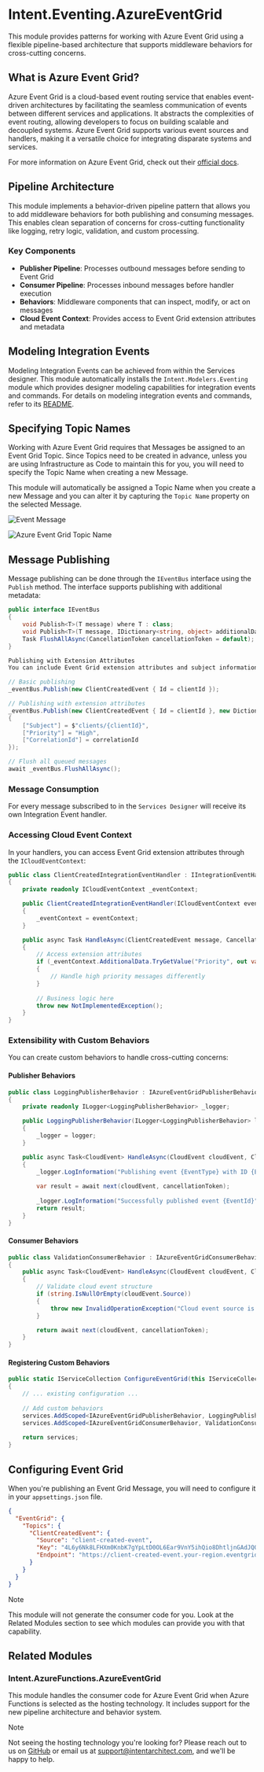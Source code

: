 # Intent.Eventing.AzureEventGrid

This module provides patterns for working with Azure Event Grid using a flexible pipeline-based architecture that supports middleware behaviors for cross-cutting concerns.

## What is Azure Event Grid?

Azure Event Grid is a cloud-based event routing service that enables event-driven architectures by facilitating the seamless communication of events between different services and applications. It abstracts the complexities of event routing, allowing developers to focus on building scalable and decoupled systems. Azure Event Grid supports various event sources and handlers, making it a versatile choice for integrating disparate systems and services.

For more information on Azure Event Grid, check out their [official docs](https://docs.microsoft.com/en-us/azure/event-grid/).

## Pipeline Architecture

This module implements a behavior-driven pipeline pattern that allows you to add middleware behaviors for both publishing and consuming messages. This enables clean separation of concerns for cross-cutting functionality like logging, retry logic, validation, and custom processing.

### Key Components

- **Publisher Pipeline**: Processes outbound messages before sending to Event Grid
- **Consumer Pipeline**: Processes inbound messages before handler execution
- **Behaviors**: Middleware components that can inspect, modify, or act on messages
- **Cloud Event Context**: Provides access to Event Grid extension attributes and metadata

## Modeling Integration Events

Modeling Integration Events can be achieved from within the Services designer.
This module automatically installs the `Intent.Modelers.Eventing` module which provides designer modeling capabilities for integration events and commands.
For details on modeling integration events and commands, refer to its [README](https://docs.intentarchitect.com/articles/modules-common/intent-modelers-eventing/intent-modelers-eventing.html).

## Specifying Topic Names

Working with Azure Event Grid requires that Messages be assigned to an Event Grid Topic.
Since Topics need to be created in advance, unless you are using Infrastructure as Code to maintain this for you, you will need to specify the Topic Name when creating a new Message.

This module will automatically be assigned a Topic Name when you create a new Message and you can alter it by capturing the `Topic Name` property on the selected Message.

![Event Message](images/event-client-created-event.png)

![Azure Event Grid Topic Name](images/event-topic-name.png)

## Message Publishing

Message publishing can be done through the `IEventBus` interface using the `Publish` method. The interface supports publishing with additional metadata:

```csharp
public interface IEventBus
{
    void Publish<T>(T message) where T : class;
    void Publish<T>(T message, IDictionary<string, object> additionalData) where T : class;
    Task FlushAllAsync(CancellationToken cancellationToken = default);
}

Publishing with Extension Attributes
You can include Event Grid extension attributes and subject information:

// Basic publishing
_eventBus.Publish(new ClientCreatedEvent { Id = clientId });

// Publishing with extension attributes
_eventBus.Publish(new ClientCreatedEvent { Id = clientId }, new Dictionary<string, object>
{
    ["Subject"] = $"clients/{clientId}",
    ["Priority"] = "High",
    ["CorrelationId"] = correlationId
});

// Flush all queued messages
await _eventBus.FlushAllAsync();
```

### Message Consumption

For every message subscribed to in the `Services Designer` will receive its own Integration Event handler.

### Accessing Cloud Event Context

In your handlers, you can access Event Grid extension attributes through the `ICloudEventContext`:

```csharp
public class ClientCreatedIntegrationEventHandler : IIntegrationEventHandler<ClientCreatedEvent>
{
    private readonly ICloudEventContext _eventContext;

    public ClientCreatedIntegrationEventHandler(ICloudEventContext eventContext)
    {
        _eventContext = eventContext;
    }

    public async Task HandleAsync(ClientCreatedEvent message, CancellationToken cancellationToken = default)
    {
        // Access extension attributes
        if (_eventContext.AdditionalData.TryGetValue("Priority", out var priority))
        {
            // Handle high priority messages differently
        }
        
        // Business logic here
        throw new NotImplementedException();
    }
}
```

### Extensibility with Custom Behaviors

You can create custom behaviors to handle cross-cutting concerns:

#### Publisher Behaviors

```csharp
public class LoggingPublisherBehavior : IAzureEventGridPublisherBehavior
{
    private readonly ILogger<LoggingPublisherBehavior> _logger;

    public LoggingPublisherBehavior(ILogger<LoggingPublisherBehavior> logger)
    {
        _logger = logger;
    }

    public async Task<CloudEvent> HandleAsync(CloudEvent cloudEvent, CloudEventBehaviorDelegate next, CancellationToken cancellationToken = default)
    {
        _logger.LogInformation("Publishing event {EventType} with ID {EventId}", cloudEvent.Type, cloudEvent.Id);
        
        var result = await next(cloudEvent, cancellationToken);
        
        _logger.LogInformation("Successfully published event {EventId}", cloudEvent.Id);
        return result;
    }
}
```

#### Consumer Behaviors

```csharp
public class ValidationConsumerBehavior : IAzureEventGridConsumerBehavior
{
    public async Task<CloudEvent> HandleAsync(CloudEvent cloudEvent, CloudEventBehaviorDelegate next, CancellationToken cancellationToken = default)
    {
        // Validate cloud event structure
        if (string.IsNullOrEmpty(cloudEvent.Source))
        {
            throw new InvalidOperationException("Cloud event source is required");
        }

        return await next(cloudEvent, cancellationToken);
    }
}
```

#### Registering Custom Behaviors

```csharp
public static IServiceCollection ConfigureEventGrid(this IServiceCollection services, IConfiguration configuration)
{
    // ... existing configuration ...
    
    // Add custom behaviors
    services.AddScoped<IAzureEventGridPublisherBehavior, LoggingPublisherBehavior>();
    services.AddScoped<IAzureEventGridConsumerBehavior, ValidationConsumerBehavior>();
    
    return services;
}
```

## Configuring Event Grid

When you're publishing an Event Grid Message, you will need to configure it in your `appsettings.json` file.

```json
{
  "EventGrid": {
    "Topics": {
      "ClientCreatedEvent": {
        "Source": "client-created-event",
        "Key": "4L6y6Nk8LFHXm0KnbK7gYpLtD0OL6Ear9VnY5ihQio8DhtljnGAdJQQJ99BDACrIdLPXJ3w3AAABAZEGvWZM",
        "Endpoint": "https://client-created-event.your-region.eventgrid.azure.net/api/events"
      }
    }
  }
}
```

> [!NOTE]
>
> This module will not generate the consumer code for you. Look at the Related Modules section to see which modules can provide you with that capability.

## Related Modules

### Intent.AzureFunctions.AzureEventGrid

This module handles the consumer code for Azure Event Grid when Azure Functions is selected as the hosting technology. It includes support for the new pipeline architecture and behavior system.

> [!NOTE]
>
> Not seeing the hosting technology you're looking for? Please reach out to us on [GitHub](https://github.com/IntentArchitect/Support) or email us at [support@intentarchitect.com](mailto://support@intentarchitect.com), and we'll be happy to help. 
